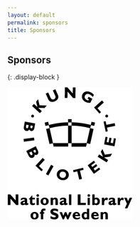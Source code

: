 ```yaml
---
layout: default
permalink: sponsors
title: Sponsors
---
```


## Sponsors
{: .display-block }

![National Library of Sweden logo](/assets/images/KB-logo.png)

